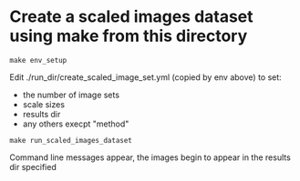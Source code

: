 # Create a scaled images dataset using make from this directory
```
make env_setup
```
Edit ./run_dir/create_scaled_image_set.yml (copied by env above) to set:
* the number of image sets
* scale sizes 
* results dir
* any others execpt "method"

```
make run_scaled_images_dataset
```
Command line messages appear, the images begin to appear in the results dir specified
